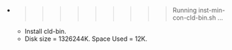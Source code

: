 * >>>>>>>>> Running inst-min-con-cld-bin.sh ...
  * Install cld-bin.
  * Disk size = 1326244K. Space Used = 12K.
